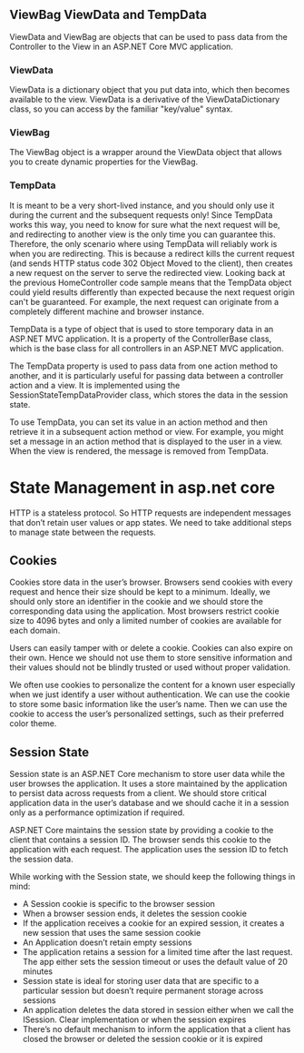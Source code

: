 

## ViewBag ViewData and TempData

ViewData and ViewBag are objects that can be used to pass data from the Controller to the View in an ASP.NET Core MVC application.

### ViewData
ViewData is a dictionary object that you put data into, which then becomes available to the view. ViewData is a derivative of the ViewDataDictionary class, so you can access by the familiar "key/value" syntax.


### ViewBag
The ViewBag object is a wrapper around the ViewData object that allows you to create dynamic properties for the ViewBag.

### TempData
It is meant to be a very short-lived instance, and you should only use it during the current and the subsequent requests only! Since TempData works this way, you need to know for sure what the next request will be, and redirecting to another view is the only time you can guarantee this. Therefore, the only scenario where using TempData will reliably work is when you are redirecting. This is because a redirect kills the current request (and sends HTTP status code 302 Object Moved to the client), then creates a new request on the server to serve the redirected view. Looking back at the previous HomeController code sample means that the TempData object could yield results differently than expected because the next request origin can't be guaranteed. For example, the next request can originate from a completely different machine and browser instance.

TempData is a type of object that is used to store temporary data in an ASP.NET MVC application. It is a property of the ControllerBase class, which is the base class for all controllers in an ASP.NET MVC application.

The TempData property is used to pass data from one action method to another, and it is particularly useful for passing data between a controller action and a view. It is implemented using the SessionStateTempDataProvider class, which stores the data in the session state.

To use TempData, you can set its value in an action method and then retrieve it in a subsequent action method or view. For example, you might set a message in an action method that is displayed to the user in a view. When the view is rendered, the message is removed from TempData.


# State Management in asp.net core

HTTP is a stateless protocol. So HTTP requests are independent messages that don’t retain user values or app states. We need to take additional steps to manage state between the requests. 

## Cookies
Cookies store data in the user’s browser. Browsers send cookies with every request and hence their size should be kept to a minimum.
Ideally, we should only store an identifier in the cookie and we should store the corresponding data using the application. 
Most browsers restrict cookie size to 4096 bytes and only a limited number of cookies are available for each domain.

Users can easily tamper with or delete a cookie. Cookies can also expire on their own. 
Hence we should not use them to store sensitive information and their values should not be blindly trusted or used without proper validation.


We often use cookies to personalize the content for a known user especially when we just identify a user without authentication. 
We can use the cookie to store some basic information like the user’s name. 
Then we can use the cookie to access the user’s personalized settings, such as their preferred color theme.

## Session State
Session state is an ASP.NET Core mechanism to store user data while the user browses the application. 
It uses a store maintained by the application to persist data across requests from a client. 
We should store critical application data in the user’s database and we should cache it in a session only as a performance optimization if required.

ASP.NET Core maintains the session state by providing a cookie to the client that contains a session ID. The browser sends this cookie to the application with each request. The application uses the session ID to fetch the session data.

While working with the Session state, we should keep the following things in mind:

- A Session cookie is specific to the browser session
- When a browser session ends, it deletes the session cookie
- If the application receives a cookie for an expired session, it creates a new session that uses the same session cookie
- An Application doesn’t retain empty sessions
- The application retains a session for a limited time after the last request. 
 The app either sets the session timeout or uses the default value of 20 minutes
- Session state is ideal for storing user data that are specific to a particular session but doesn’t require permanent storage across sessions
- An application deletes the data stored in session either when we call the ISession.
 Clear implementation or when the session expires
- There’s no default mechanism to inform the application that a client has closed the browser or deleted the session cookie or it is expired




